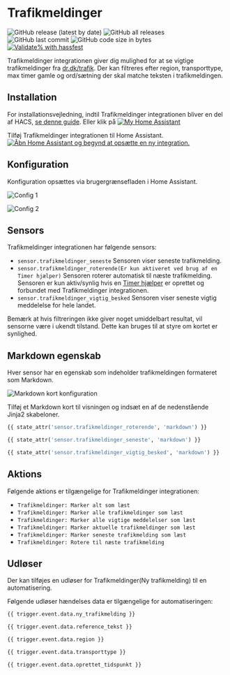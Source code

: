 # Trafikmeldinger

![GitHub release (latest by date)](https://img.shields.io/github/v/release/kgn3400/trafikmeldinger)
![GitHub all releases](https://img.shields.io/github/downloads/kgn3400/trafikmeldinger/total)
![GitHub last commit](https://img.shields.io/github/last-commit/kgn3400/trafikmeldinger)
![GitHub code size in bytes](https://img.shields.io/github/languages/code-size/kgn3400/trafikmeldinger)
[![Validate% with hassfest](https://github.com/kgn3400/trafikmeldinger/workflows/Validate%20with%20hassfest/badge.svg)](https://github.com/kgn3400/trafikmeldinger/actions/workflows/hassfest.yaml)

Trafikmeldinger integrationen giver dig mulighed for at se vigtige trafikmeldinger fra [dr.dk/trafik](https://dr.dk/trafik).
Der kan filtreres efter region, transporttype, max timer gamle og ord/sætning der skal matche teksten i trafikmeldingen.

## Installation

For installationsvejledning, indtil Trafikmeldinger integrationen bliver en del af HACS, [se denne guide](https://hacs.xyz/docs/faq/custom_repositories).
Eller klik på
[![My Home Assistant](https://img.shields.io/badge/Home%20Assistant-%2341BDF5.svg?style=flat&logo=home-assistant&label=Add%20to%20HACS)](https://my.home-assistant.io/redirect/hacs_repository/?owner=kgn3400&repository=trafikmeldinger&category=integration)

Tilføj Trafikmeldinger integrationen til Home Assistant.
[![Åbn Home Assistant og begynd at opsætte en ny integration.](https://my.home-assistant.io/badges/config_flow_start.svg)](https://my.home-assistant.io/redirect/config_flow_start/?domain=trafikmeldinger)

## Konfiguration

Konfiguration opsættes via brugergrænsefladen i Home Assistant.

![Config 1](https://kgn3400.github.io/trafikmeldinger/assets/config_1.png)

![Config 2](https://kgn3400.github.io/trafikmeldinger/assets/config_2.png)

## Sensors

Trafikmeldinger integrationen har følgende sensors:

* `sensor.trafikmeldinger_seneste`
Sensoren viser seneste trafikmelding.
* `sensor.trafikmeldinger_roterende(Er kun aktiveret ved brug af en Timer hjælper)`
Sensoren roterer automatisk til næste trafikmelding. Sensoren er kun aktiv/synlig hvis en [Timer hjælper](https://www.home-assistant.io/integrations/timer/) er oprettet og forbundet med Trafikmeldinger integrationen.
* `sensor.trafikmeldinger_vigtig_besked`
Sensoren viser seneste vigtig meddelelse for hele landet.

Bemærk at hvis filtreringen ikke giver noget umiddelbart resultat, vil sensorne være i ukendt tilstand. Dette kan bruges til at styre om kortet er synlighed.

## Markdown egenskab

Hver sensor har en egenskab som indeholder trafikmeldingen formateret som Markdown.

![Markdown kort konfiguration](https://kgn3400.github.io/trafikmeldinger/assets/md_card_config.png)

Tilføj et Markdown kort til visningen og indsæt en af de nedenstående Jinja2 skabeloner.

```Python
{{ state_attr('sensor.trafikmeldinger_roterende', 'markdown') }}
```

```Python
{{ state_attr('sensor.trafikmeldinger_seneste', 'markdown') }}
```

```Python
{{ state_attr('sensor.trafikmeldinger_vigtig_besked', 'markdown') }}
```

## Aktions

Følgende aktions er tilgængelige for Trafikmeldinger integrationen:

* `Trafikmeldinger: Marker alt som læst`
* `Trafikmeldinger: Marker alle trafikmeldinger som læst`
* `Trafikmeldinger: Marker alle vigtige meddelelser som læst`
* `Trafikmeldinger: Marker aktuelle trafikmeldinger som læst`
* `Trafikmeldinger: Marker seneste trafikmelding som læst`
* `Trafikmeldinger: Rotere til næste trafikmelding`

## Udløser

Der kan tilføjes en udløser for Trafikmeldinger(Ny trafikmelding) til en automatisering.

Følgende udløser hændelses data er tilgængelige for automatiseringen:

```Python
{{ trigger.event.data.ny_trafikmelding }}
```

```Python
{{ trigger.event.data.reference_tekst }}
```

```Python
{{ trigger.event.data.region }}
```

```Python
{{ trigger.event.data.transporttype }}
```

```Python
{{ trigger.event.data.oprettet_tidspunkt }}
```
